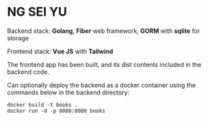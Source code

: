 # NG SEI YU

Backend stack: **Golang**, **Fiber** web framework, **GORM** with **sqlite** for storage

Frontend stack: **Vue JS** with **Tailwind**

The frontend app has been built, and its dist contents included in the backend code.

Can optionally deploy the backend as a docker container using the commands below in the backend directory:

```
docker build -t books .
docker run -d -p 8080:8080 books
```
